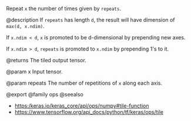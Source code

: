 Repeat `x` the number of times given by `repeats`.

@description
If `repeats` has length `d`, the result will have dimension of
`max(d, x.ndim)`.

If `x.ndim < d`, `x` is promoted to be d-dimensional by prepending
new axes.

If `x.ndim > d`, `repeats` is promoted to `x.ndim` by prepending 1's to it.

@returns
    The tiled output tensor.

@param x
Input tensor.

@param repeats
The number of repetitions of `x` along each axis.

@export
@family ops
@seealso
+ <https:/keras.io/keras_core/api/ops/numpy#tile-function>
+ <https://www.tensorflow.org/api_docs/python/tf/keras/ops/tile>
